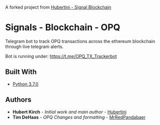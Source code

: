 A forked project from [Hubertini - Signal Blockchain](https://github.com/hubertini/Signals-Blockchain)

# Signals - Blockchain - OPQ

Telegram bot to track OPQ transactions across the ethereum blockchain through live telegram alerts.  

Bot is running under: https://t.me/OPQ_TX_Trackerbot



## Built With

* [Python 3.7.0](https://docs.python.org/3/) 

## Authors

* **Hubert Kirch** - *Initial work and main author* - [Hubertini](https://github.com/hubertini/)
* **Tim DeHaas** - *OPQ Changes and formatting* - [MrRedPandabaer](https://github.com/MrRedPandabaer)
